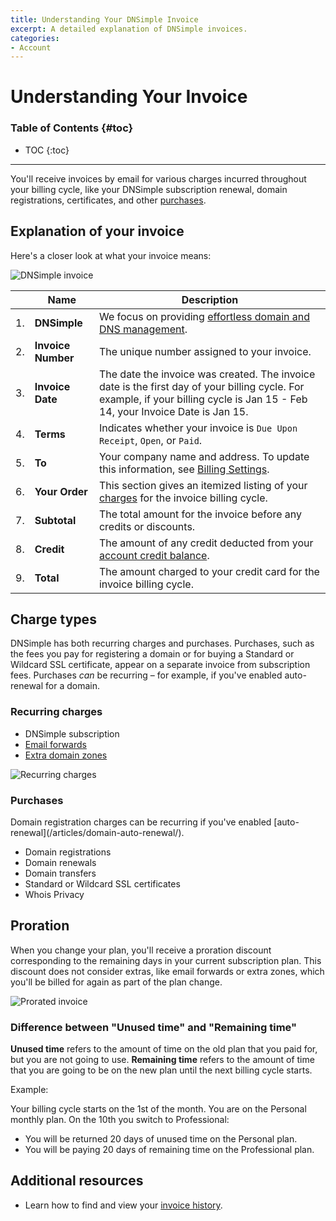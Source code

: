 ```yaml
---
title: Understanding Your DNSimple Invoice
excerpt: A detailed explanation of DNSimple invoices.
categories:
- Account
---
```


# Understanding Your Invoice

### Table of Contents {#toc}

* TOC
{:toc}

---

You'll receive invoices by email for various charges incurred throughout your billing cycle, like your DNSimple subscription renewal, domain registrations, certificates, and other [purchases](#purchases).


## Explanation of your invoice

Here's a closer look at what your invoice means:

![DNSimple invoice](/files/dnsimple-invoice.png)

|    | **Name**           | **Description**                                                                                                                                                                       |
|:--:|--------------------|---------------------------------------------------------------------------------------------------------------------------------------------------------------------------------------|
| 1. | **DNSimple**       | We focus on providing [effortless domain and DNS management](https://support.dnsimple.com/articles/dnsimple-services/).                                                         |
| 2. | **Invoice Number** | The unique number assigned to your invoice.                                                                                                                                           |
| 3. | **Invoice Date**   | The date the invoice was created. The invoice date is the first day of your billing cycle. For example, if your billing cycle is Jan 15 - Feb 14, your Invoice Date is Jan 15. |
| 4. | **Terms**          | Indicates whether your invoice is `Due Upon Receipt`, `Open`, or `Paid`.                                                                                                              |
| 5. | **To**             | Your company name and address. To update this information, see [Billing Settings](/articles/billing-settings/).                                                                       |
| 6. | **Your Order**     | This section gives an itemized listing of your [charges](#charge-types) for the invoice billing cycle.                                                                  |
| 7. | **Subtotal**       | The total amount for the invoice before any credits or discounts.                                                                                                                     |
| 8. | **Credit**         | The amount of any credit deducted from your [account credit balance](/articles/account-subscription-balance/).                                                                        |
| 9. | **Total**          | The amount charged to your credit card for the invoice billing cycle.                                                                                                                                         |


## Charge types

DNSimple has both recurring charges and purchases. Purchases, such as the fees you pay for registering a domain or for buying a Standard or Wildcard SSL certificate, appear on a separate invoice from subscription fees. Purchases _can_ be recurring – for example, if you've enabled auto-renewal for a domain.

### Recurring charges

- DNSimple subscription
- [Email forwards](/articles/email-forwarding/)
- [Extra domain zones](/articles/dns-hosting/#extra-zones)

![Recurring charges](/files/recurring-charges.png)

### Purchases

<info>
Domain registration charges can be recurring if you've enabled [auto-renewal](/articles/domain-auto-renewal/).
</info>

- Domain registrations
- Domain renewals
- Domain transfers
- Standard or Wildcard SSL certificates
- Whois Privacy


## Proration

When you change your plan, you'll receive a proration discount corresponding to the remaining days in your current subscription plan. This discount does not consider extras, like email forwards or extra zones, which you'll be billed for again as part of the plan change.

![Prorated invoice](/files/prorated-invoice.png)

### Difference between "Unused time" and "Remaining time"

**Unused time** refers to the amount of time on the old plan that you paid for, but you are not going to use. **Remaining time** refers to the amount of time that you are going to be on the new plan until the next billing cycle starts.

Example:

Your billing cycle starts on the 1st of the month. You are on the Personal monthly plan. On the 10th you switch to Professional:

- You will be returned 20 days of unused time on the Personal plan.
- You will be paying 20 days of remaining time on the Professional plan.


## Additional resources

- Learn how to find and view your [invoice history](/articles/account-invoice-history/).
